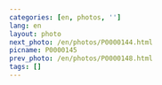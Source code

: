 ```yaml
---
categories: [en, photos, '']
lang: en
layout: photo
next_photo: /en/photos/P0000144.html
picname: P0000145
prev_photo: /en/photos/P0000148.html
tags: []
---
```


